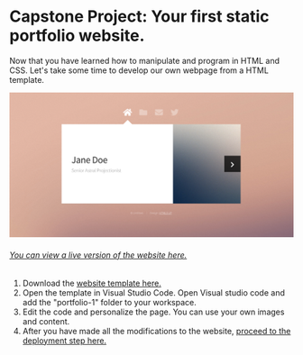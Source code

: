 # Capstone Project: Your first static portfolio website.

Now that you have learned how to manipulate and program in HTML and CSS. Let's take some time to develop our own webpage from a HTML template.

![Sample Capstone](./images/sample_capstone.png)

###### [You can view a live version of the website here.](https://cs28156a2b80b43x4d02x8a8.z13.web.core.windows.net/#)

1. Download the [website template here.](./Instructor_Materials/portfolio-1.zip)
2. Open the template in Visual Studio Code. Open Visual studio code and add the "portfolio-1" folder to your workspace.
3. Edit the code and personalize the page. You can use your own images and content.
4. After you have made all the modifications to the website, [proceed to the deployment step here.](./deploy.md)
